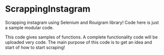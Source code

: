 # ScrappingInstagram
Scrapping instagram using Selenium and Rouigram library! Code here is just a sample modular code.

This code gives samples of functions. A complete functionality code will be uploaded very code. The main purpose of this code is to get an idea
and start of how to start scraping!
